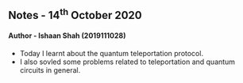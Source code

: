 ## Notes - 14<sup>th</sup> October 2020

#### Author - Ishaan Shah (2019111028)

- Today I learnt about the quantum teleportation protocol.
- I also sovled some problems related to teleportation and quantum circuits in general.
